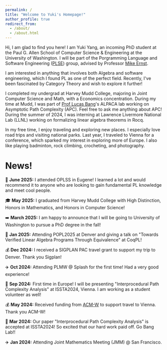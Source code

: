 ```yaml
---
permalink: /
title: "Welcome to Yuki's Homepage!"
author_profile: true
redirect_from: 
  - /about/
  - /about.html
---
```


Hi, I am glad to find you here! I am Yuki Yang, an incoming PhD student at the Paul G. Allen School of Computer Science & Engineering at the University of Washington. I will be part of the Porgramming Language and Software Engineering ([PLSE](https://uwplse.org/)) group, advised by Professor [Mike Ernst](https://homes.cs.washington.edu/~mernst/). 

I am interested in anything that involves both Algebra and software engineering, which I found PL as one of the perfect field. Recently, I've been fascinated by Category Theory and wish to explore it further!

I completed my undergrad at Harvey Mudd College, majoring in Joint Computer Science and Math, with a Economics concentration. During my time at Mudd, I was part of [Prof Lucas Bang](https://www.cs.hmc.edu/~bang/index.html)'s ALPACA lab working on Asymptotic Path Complexity (APC). Feel free to ask me anything about APC!  During the summer of 2024, I was interning at Lawrence Livermore National Lab (LLNL) working on formalizing linear algebra theorems in Rocq. 

In my free time, I enjoy traveling and exploring new places. I especially love road trips and visiting national parks. Last year, I traveled to Vienna for a conference, which sparked my interest in exploring more of Europe. I also like playing badminton, rock climbing, crocheting, and photography.

News!
=====
:evergreen_tree: **June 2025:** I attended OPLSS in Eugene! I learned a lot and would recommend it to anyone who are looking to gain fundamental PL knowledge and meet cool people.

:mortar_board: **May 2025:** I graduated from Harvey Mudd College with High Distinction, Honors in Mathematics, and Honors in Computer Science!

➡️ **March 2025:** I am happy to announce that I will be going to University of Washington to pursue a PhD degree in the fall!

🎤 **Jan 2025:** Attending POPL2025 at Denver and giving a talk on "Towards Verified Linear Algebra Programs Through Equivalence" at CoqPL!

💰 **Dec 2024:** I received a SIGPLAN PAC travel grant to support my trip to Denver. Thank you Sigplan!

✈️ **Oct 2024:** Attending PLMW @ Splash for the first time! Had a very good experience!

🎤 **Sep 2024:** First time in Europe! I will be presenting "Interprocedural Path Complexity Analysis" at ISSTA2024, Vienna. I am working as a student volunteer as well! 

💰 **May 2024:** Received funding from [ACM-W](https://women.acm.org/scholars/acm-w-scholars/yihan-yang/) to support travel to Vienna. Thank you ACM-W!

🎉 **Mar 2024:** Our paper "Interprocedural Path Complexity Analysis" is accepted at ISSTA2024! So excited that our hard work paid off. Go Bang Lab!!

✈️ **Jan 2024:** Attending Joint Mathematics Meeting (JMM) @ San Francisco. 
